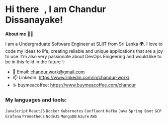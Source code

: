 # Hi there <img src="https://raw.githubusercontent.com/MartinHeinz/MartinHeinz/master/wave.gif" style="max-width:100%;" width="10px">,  I am Chandur Dissanayake!

**About me** 🙋‍♂️

I am a Undergraduate Software Engineer at SLIIT from Sri Lanka 🌍. I love to code my ideas to life, creating reliable and unique applications that are a joy to use. I'm also very passionate about DevOps Enigeering and would like to be in this feild in the future ✨

* 📮 Email: chandur.work@gmail.com
* 📫 LinkedIn: https://www.linkedin.com/in/chandur-work/
* :coffee: buymeacoffee: https://www.buymeacoffee.com/chandur

### My languages and tools: 
<code>JavaScript</code>
<code>ReactJS</code>
<code>Docker</code>
<code>Kubernetes</code>
<code>Confluent</code>
<code>Kafka</code>
<code>Java</code>
<code>Spring Boot</code>
<code>GCP</code>
<code>Grafana</code>
<code>Prometheus</code>
<code>NodeJS</code>
<code>MongoDB</code>
<code>Azure</code>
<code>AWS</code>

